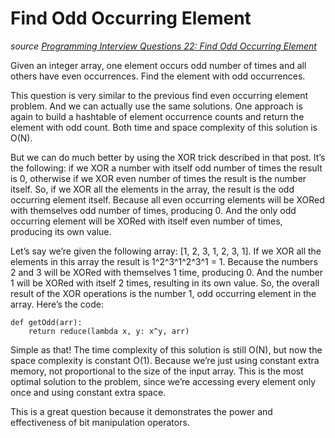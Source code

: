 # Find Odd Occurring Element

_source [Programming Interview Questions 22: Find Odd Occurring Element](http://www.ardendertat.com/2011/12/13/programming-interview-questions-22-find-odd-occurring-element/)_

Given an integer array, one element occurs odd number of times and all others have even occurrences. Find the element with odd occurrences.

This question is very similar to the previous find even occurring element problem. And we can actually use the same solutions. One approach is again to build a hashtable of element occurrence counts and return the element with odd count. Both time and space complexity of this solution is O(N).

But we can do much better by using the XOR trick described in that post. It’s the following: if we XOR a number with itself odd number of times the result is 0, otherwise if we XOR even number of times the result is the number itself. So, if we XOR all the elements in the array, the result is the odd occurring element itself. Because all even occurring elements will be XORed with themselves odd number of times, producing 0. And the only odd occurring element will be XORed with itself even number of times, producing its own value.

Let’s say we’re given the following array: [1, 2, 3, 1, 2, 3, 1]. If  we XOR all the elements in this array the result is 1^2^3^1^2^3^1 = 1. Because the numbers 2 and 3 will be XORed with themselves 1 time, producing 0. And the number 1 will be XORed with itself 2 times, resulting in its own value. So, the overall result of the XOR operations is the number 1, odd occurring element in the array. Here’s the code:

```
def getOdd(arr):
    return reduce(lambda x, y: x^y, arr)
```

Simple as that! The time complexity of this solution is still O(N), but now the space complexity is constant O(1). Because we’re just using constant extra memory, not proportional to the size of the input array. This is the most optimal solution to the problem, since we’re accessing every element only once and using constant extra space.

This is a great question because it demonstrates the power and effectiveness of bit manipulation operators.
